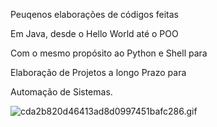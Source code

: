 Peuqenos elaborações de códigos feitas

Em Java, desde o Hello World até o POO 

Com o mesmo propósito ao Python e Shell para

Elaboração de Projetos a longo Prazo para

Automação de Sistemas.

![cda2b820d46413ad8d0997451bafc286.gif](..%2F..%2FEstudos%2FGuias%2Ftemplates%2Fcda2b820d46413ad8d0997451bafc286.gif)
